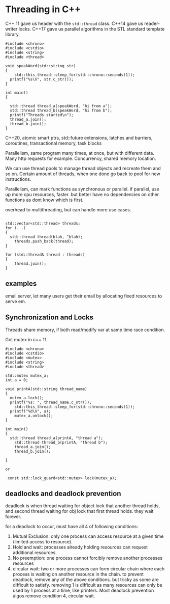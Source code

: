 # Threading in C++

C++ 11 gave us <thread> header with the `std::thread` class. C++14 gave us reader-writer locks. C++17 gave us parallel algorithms in the STL standard template library.
```
#include <chrono>
#include <cstdio>
#include <string>
#include <thread>

void speakWord(std::string str)
{
	std::this_thread::sleep_for(std::chrono::seconds(1));
  printf("%s\n", str.c_str());
}

int main()
{

  std::thread thread_a(speakWord, "hi from a");
  std::thread thread_b(speakWord, "hi from b");
  printf("Threads started\n");
  thread_a.join();
  thread_b.join();
}

```

C++20, atomic smart ptrs, std::future extensions, latches and barriers, coroutines, transactional memory, task blocks

Parallelism, same program many times, at once, but with different data. Many http requests for example. Concurrency, shared memory location.

We can use thread pools to manage thread objects and recreate them and so on. Certain amount of threads, when one done go back to pool for new instructions.

Parallelism, can mark functions as synchronous or parallel. if parallel, use up more cpu resources, faster. but better have no dependencies on
other functions as dont know which is first. 

overhead to multithreading, but can handle more use cases.

```

std::vector<std::thread> threads;
for (...)
{
  std::thread thread(blah, "blah);
	threads.push_back(thread);
}

for (std::thread& thread : threads)
{
	thread.join();
}

```

## examples 
email server, let many users get their email by allocating fixed resources to serve em.


## Synchronization and Locks
Threads share memory, if both read/modify var at same time race condition.

Got mutex in c++ 11.

```
#include <chrono>
#include <cstdio>
#include <mutex>
#include <string>
#include <thread>

std::mutex mutex_a;
int a = 0;

void printA(std::string thread_name)
{
  mutex_a.lock();
  printf("%s: ", thread_name.c_str());
	std::this_thread::sleep_for(std::chrono::seconds(1));
  printf("%d\n", a);
	mutex_a.unlock();
}

int main()
{
  std::thread thread_a(printA, "thread a");
	std::thread thread_b(printA, "thread b");
	thread_a.join();
	thread_b.join();

}

or 

 const std::lock_guard<std::mutex> lock(mutex_a);
```

## deadlocks and deadlock prevention
deadlock is when thread waiting for object lock that another thread holds, and second thread waiting for obj lock that first thread holds. they wait forever.

for a deadlock to occur, must have all 4 of following conditions:
1. Mutual Exclusion: only one process can access resource at a given time (limited access to resource).
2. Hold and wait: processes already holding resources can request additional resources.
3. No preemption: one process cannot forcibly remove another processes resources
4. circular wait: two or more processes can form circular chain where each process is waiting on another resource in the chain.
to prevent deadlock, remove any of the above conditions. but tricky as some are difficult to satisfy. removing 1 is difficult as many resources
can only be used by 1 process at a time, like printers. Most deadlock prevention algos remove condition 4, circular wait.
